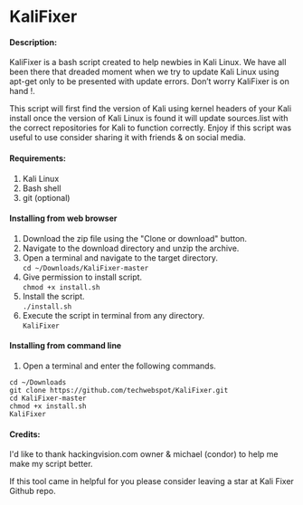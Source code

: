 # KaliFixer

#### Description:
KaliFixer is a bash script created to help newbies in Kali Linux. We have all been there that dreaded moment when we try to update Kali Linux using apt-get only to be presented with update errors. Don’t worry KaliFixer is on hand !.  

This script will first find the version of Kali using kernel headers of your Kali install once the version of Kali Linux is found it will update sources.list with the correct repositories for Kali to function correctly. Enjoy if this script was useful to use consider sharing it with friends & on social media.  

#### Requirements:
1. Kali Linux
2. Bash shell
3. git (optional)

#### Installing from web browser  
1. Download the zip file using the "Clone or download" button.
2. Navigate to the download directory and unzip the archive.
3. Open a terminal and navigate to the target directory.  
`cd ~/Downloads/KaliFixer-master`
4. Give permission to install script.  
`chmod +x install.sh`
4. Install the script.  
`./install.sh`
5. Execute the script in terminal from any directory.  
`KaliFixer`

#### Installing from command line
1. Open a terminal and enter the following commands.  
```
cd ~/Downloads
git clone https://github.com/techwebspot/KaliFixer.git
cd KaliFixer-master
chmod +x install.sh
KaliFixer
```
  
#### Credits:

I'd like to thank hackingvision.com owner & michael (condor) to help me make my script better.

If this tool came in helpful for you please consider leaving a star at Kali Fixer Github repo.
